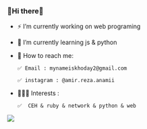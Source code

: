 ###                                                         🎩Hi there🎩



- ⚡  I’m currently working on web programing
- 🌱 I’m currently learning js & python

- 🎩 How to reach me:

      ✅ Email : mynameiskhoday2@gmail.com

      ✅ instagram : @amir.reza.anamii

- 👨🏻‍💻 Interests :

      ✅  CEH & ruby & network & python & web

<a href="https://github.com/Mr0-0Magician">
<img align="center" src="https://github-readme-stats.vercel.app/api?username=Mr0-0Magician&show_icons=true&count_private=true&include_all_commits=true&theme=highcontrast" /></a>


